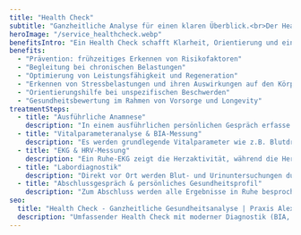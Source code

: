 ```yaml
---
title: "Health Check"
subtitle: "Ganzheitliche Analyse für einen klaren Überblick.<br>Der Health Check bietet die Möglichkeit, Ihre Gesundheit umfassend und präzise zu betrachten. Ziel ist es, mögliche Risikofaktoren frühzeitig zu erkennen, Ihre individuellen Stärken sichtbar zu machen und konkrete Ansätze für eine nachhaltige Gesundheitsförderung zu entwickeln.<br>Dabei fließt die Sichtweise der funktionellen Medizin mit ein: Nicht einzelne Werte stehen im Vordergrund, sondern das Erkennen von Zusammenhängen und Wechselwirkungen im gesamten Organismus.<br>So entsteht ein differenzierter Überblick über Ihre aktuelle gesundheitliche Situation, auf dessen Basis gezielt Maßnahmen eingeleitet werden können."
heroImage: "/service_healthcheck.webp"
benefitsIntro: "Ein Health Check schafft Klarheit, Orientierung und eine fundierte Grundlage für bewusste Entscheidungen rund um Ihre Gesundheit."
benefits:
  - "Prävention: frühzeitiges Erkennen von Risikofaktoren"
  - "Begleitung bei chronischen Belastungen"
  - "Optimierung von Leistungsfähigkeit und Regeneration"
  - "Erkennen von Stressbelastungen und ihren Auswirkungen auf den Körper"
  - "Orientierungshilfe bei unspezifischen Beschwerden"
  - "Gesundheitsbewertung im Rahmen von Vorsorge und Longevity"
treatmentSteps:
  - title: "Ausführliche Anamnese"
    description: "In einem ausführlichen persönlichen Gespräch erfasse ich Ihre medizinische Vorgeschichte, aktuelle Beschwerden, Lebensstil und individuelle Risikofaktoren. Dies bildet die Grundlage für die weiteren Untersuchungen."
  - title: "Vitalparameteranalyse & BIA-Messung"
    description: "Es werden grundlegende Vitalparameter wie z.B. Blutdruck, Puls und Sauerstoffsättigung erhoben, um einen Überblick über den aktuellen Gesundheitszustand zu erhalten. Die Bioimpedanzanalyse (BIA) liefert zusätzliche Informationen zu Körperzusammensetzung, Muskel- und Fettanteilen sowie zum Wasserhaushalt."
  - title: "EKG & HRV-Messung"
    description: "Ein Ruhe-EKG zeigt die Herzaktivität, während die Herzratenvariabilität (HRV) Rückschlüsse auf die Balance von Belastung und Erholung gibt. So werden Herz-Kreislauf- und Stressregulation sichtbar."
  - title: "Labordiagnostik"
    description: "Direkt vor Ort werden Blut- und Urinuntersuchungen durchgeführt: HbA1c (Langzeitzucker), Blutzucker (BZ), Lipidprofil (Fette) und CRP (Entzündungsmarker). Die Analysen bieten einen differenzierten Einblick in Stoffwechsel, Herz-Kreislauf-System und Entzündungsaktivität."
  - title: "Abschlussgespräch & persönliches Gesundheitsprofil"
    description: "Zum Abschluss werden alle Ergebnisse in Ruhe besprochen. Sie erhalten ein individuelles Gesundheitsprofil mit Empfehlungen, das als Grundlage für Prävention, Therapie oder Lifestyle-Anpassungen dient."
seo:
  title: "Health Check - Ganzheitliche Gesundheitsanalyse | Praxis Alexandra Buchmann"
  description: "Umfassender Health Check mit moderner Diagnostik (BIA, EKG, HRV). Persönliches Gesundheitsprofil als Grundlage für individuelles Therapiekonzept."
---
```


